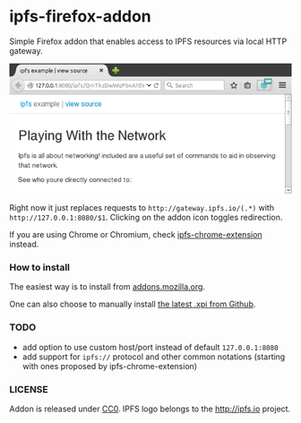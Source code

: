 # ipfs-firefox-addon

Simple Firefox addon that enables access to IPFS resources via local HTTP gateway.

![screenshot v0.1.0](screenshot.png?1)


Right now it just replaces requests to `http://gateway.ipfs.io/(.*)` with `http://127.0.0.1:8080/$1`.
Clicking on the addon icon toggles redirection.

If you are using Chrome or Chromium, check [ipfs-chrome-extension](https://github.com/dylanPowers/ipfs-chrome-extension) instead.

### How to install

The easiest way is to install from [addons.mozilla.org](https://addons.mozilla.org/en-US/firefox/addon/ipfs-gateway-redirect/).

One can also choose to manually install [the latest .xpi from Github](https://github.com/lidel/ipfs-firefox-addon/releases/latest).

### TODO

- add option to use custom host/port instead of default `127.0.0.1:8080`
- add support for `ipfs://` protocol and other common notations (starting with ones proposed by ipfs-chrome-extension)


### LICENSE

Addon is released under [CC0](LICENSE). IPFS logo belongs to the http://ipfs.io project.
